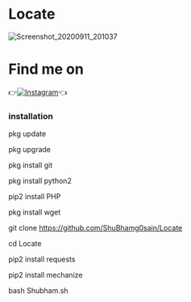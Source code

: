 # Locate


![Screenshot_20200911_201037](https://github.com/shubhamggosai/Locate/blob/master/Screenshot_20200911_201037.jpg)

# Find me on 
👉[![Instagram](https://img.shields.io/badge/INSTAGRAM-FOLLOW-red?style=for-the-badge&logo=instagram)](https://www.instagram.com/shubham_g0sain/)👈

 ### installation

pkg update 

pkg upgrade 

pkg install git 

pkg install python2 

pip2 install PHP

pkg install wget

git clone https://github.com/ShuBhamg0sain/Locate

cd Locate

pip2 install requests 

pip2 install mechanize
 
bash Shubham.sh


